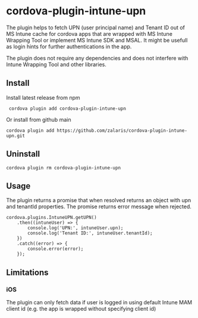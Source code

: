 # cordova-plugin-intune-upn

The plugin helps to fetch UPN (user principal name) and Tenant ID out of MS Intune cache for cordova apps that are wrapped with MS Intune Wrapping Tool or implement MS Intune SDK and MSAL. It might be usefull as login hints for further authentications in the app.

The plugin does not require any dependencies and does not interfere with Intune Wrapping Tool and other libraries.

## Install

Install latest release from npm

     cordova plugin add cordova-plugin-intune-upn
     
Or install from github main

    cordova plugin add https://github.com/zalaris/cordova-plugin-intune-upn.git
     
## Uninstall

    cordova plugin rm cordova-plugin-intune-upn

## Usage

The plugin returns a promise that when resolved returns an object with upn and tenantId properties. The promise returns error message when rejected.

```
cordova.plugins.IntuneUPN.getUPN()
    .then((intuneUser) => {
        console.log('UPN:', intuneUser.upn);
        console.log('Tenant ID:', intuneUser.tenantId);
    })
    .catch((error) => {
        console.error(error);
    });
````

## Limitations
### iOS
The plugin can only fetch data if user is logged in using default Intune MAM client id (e.g. the app is wrapped without specifying client id)